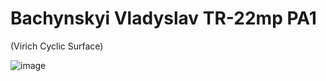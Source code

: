 # Bachynskyi Vladyslav TR-22mp PA1
(Virich Cyclic Surface)

![image](https://github.com/vlad-beep/WebGL_labs2/commit/f194a3ec1d12a3294b62dd1035c9825728e586ab)
